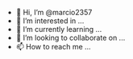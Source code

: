 - 👋 Hi, I’m @marcio2357
- 👀 I’m interested in ...
- 🌱 I’m currently learning ...
- 💞️ I’m looking to collaborate on ...
- 📫 How to reach me ...

<!---
marcio2357 a ✨ special ✨ repository because its `README.md` (this file) appears on your GitHub profile.
You can click the Preview link to take a look at your changes.
--->
<!In=x
<X=1
